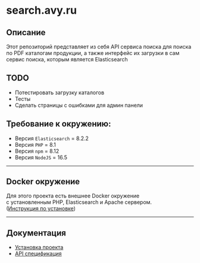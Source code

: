 # search.avy.ru

## Описание
Этот репозиторий представляет из себя API сервиса поиска для поиска по PDF
каталогам продукции, а также интерфейс их загрузки в сам сервис поиска, которым
является Elasticsearch

## TODO
- Потестировать загрузку каталогов
- Тесты
- Сделать страницы с ошибками для админ панели

## Требование к окружению:
- Версия `Elasticsearch` = 8.2.2
- Версия `PHP` = 8.1
- Версия `npm` = 8.12
- Версия `NodeJS` = 16.5

<hr>

## Docker окружение
Для этого проекта есть внешнее Docker окружение  
с установленным PHP, Elasticsearch и Apache сервером.  
([Инструкция по установке](https://github.com/cherepushka/avy-dev-kit))

<hr>

## Документация
- [Установка проекта](docs/INSTALL.md)
- [API спецификация](docs/API.md)

